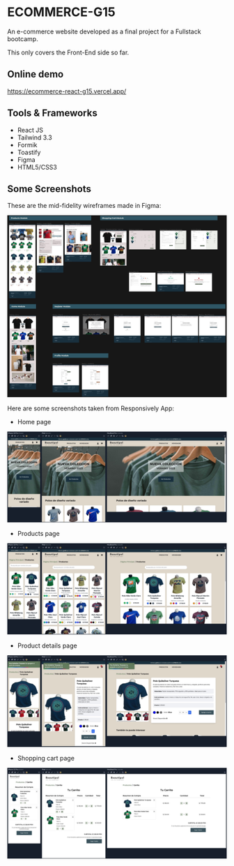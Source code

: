 # ECOMMERCE-G15

An e-commerce website developed as a final project for a Fullstack bootcamp.

This only covers the Front-End side so far.

## Online demo

https://ecommerce-react-g15.vercel.app/

## Tools & Frameworks

- React JS
- Tailwind 3.3
- Formik
- Toastify
- Figma
- HTML5/CSS3

## Some Screenshots

These are the mid-fidelity wireframes made in Figma:

<p align="center">
  <img src="https://raw.githubusercontent.com/rgap/Ecommerce-G15-ImageRepository/main/presentation/wireframes-overview.jpg">
</p>

Here are some screenshots taken from Responsively App:

- Home page

<p align="center">
  <img src="https://raw.githubusercontent.com/rgap/Ecommerce-G15-ImageRepository/main/presentation/home.jpg">
</p>

- Products page

<p align="center">
  <img src="https://raw.githubusercontent.com/rgap/Ecommerce-G15-ImageRepository/main/presentation/products.jpg">
</p>

- Product details page

<p align="center">
  <img src="https://raw.githubusercontent.com/rgap/Ecommerce-G15-ImageRepository/main/presentation/product-details.jpg">
</p>

- Shopping cart page

<p align="center">
  <img src="https://raw.githubusercontent.com/rgap/Ecommerce-G15-ImageRepository/main/presentation/shopping-cart.jpg">
</p>
